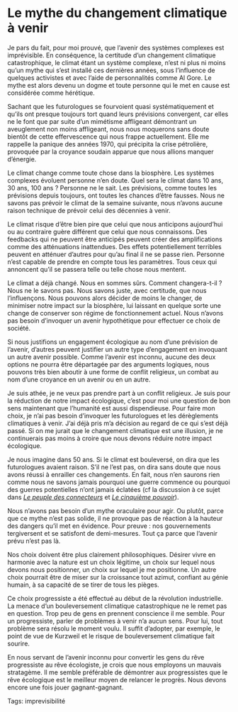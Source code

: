 # Le mythe du changement climatique à venir

Je pars du fait, pour moi prouvé, que l’avenir des systèmes complexes est imprévisible. En conséquence, la certitude d’un changement climatique catastrophique, le climat étant un système complexe, n’est ni plus ni moins qu’un mythe qui s’est installé ces dernières années, sous l’influence de quelques activistes et avec l’aide de personnalités comme Al Gore. Le mythe est alors devenu un dogme et toute personne qui le met en cause est considérée comme hérétique.<span id="more-700"></span>

Sachant que les futurologues se fourvoient quasi systématiquement et qu’ils ont presque toujours tort quand leurs prévisions convergent, car elles ne le font que par suite d’un mimétisme affligeant démontrant un aveuglement non moins affligeant, nous nous moquerons sans doute bientôt de cette effervescence qui nous frappe actuellement. Elle me rappelle la panique des années 1970, qui précipita la crise pétrolière, provoquée par la croyance soudain apparue que nous allions manquer d’énergie.

Le climat change comme toute chose dans la biosphère. Les systèmes complexes évoluent personne n’en doute. Quel sera le climat dans 10 ans, 30 ans, 100 ans ? Personne ne le sait. Les prévisions, comme toutes les prévisions depuis toujours, ont toutes les chances d’être fausses. Nous ne savons pas prévoir le climat de la semaine suivante, nous n’avons aucune raison technique de prévoir celui des décennies à venir.

Le climat risque d’être bien pire que celui que nous anticipons aujourd’hui ou au contraire guère différent que celui que nous connaissons. Des feedbacks qui ne peuvent être anticipés peuvent créer des amplifications comme des atténuations inattendues. Des effets potentiellement terribles peuvent en atténuer d’autres pour qu’au final il ne se passe rien. Personne n’est capable de prendre en compte tous les paramètres. Tous ceux qui annoncent qu’il se passera telle ou telle chose nous mentent.

Le climat a déjà changé. Nous en sommes sûrs. Comment changera-t-il ? Nous ne le savons pas. Nous savons juste, avec certitude, que nous l’influençons. Nous pouvons alors décider de moins le changer, de minimiser notre impact sur la biosphère, lui laissant en quelque sorte une change de conserver son régime de fonctionnement actuel. Nous n’avons pas besoin d’invoquer un avenir hypothétique pour effectuer ce choix de société.

Si nous justifions un engagement écologique au nom d’une prévision de l’avenir, d’autres peuvent justifier un autre type d’engagement en invoquant un autre avenir possible. Comme l’avenir est inconnu, aucune des deux options ne pourra être départagée par des arguments logiques, nous pouvons très bien aboutir à une forme de conflit religieux, un combat au nom d’une croyance en un avenir ou en un autre.

Je suis athée, je ne veux pas prendre part à un conflit religieux. Je suis pour la réduction de notre impact écologique, c’est pour moi une question de bon sens maintenant que l’humanité est aussi dispendieuse. Pour faire mon choix, je n’ai pas besoin d’invoquer les futurologues et les dérèglements climatiques à venir. J’ai déjà pris m’a décision au regard de ce qui s’est déjà passé. Si on me jurait que le changement climatique est une illusion, je ne continuerais pas moins à croire que nous devons réduire notre impact écologique.

Je nous imagine dans 50 ans. Si le climat est bouleversé, on dira que les futurologues avaient raison. S’il ne l’est pas, on dira sans doute que nous avons réussi à enrailler ces changements. En fait, nous n’en saurons rien comme nous ne savons jamais pourquoi une guerre commence ou pourquoi des guerres potentielles n’ont jamais éclatées (cf la discussion à ce sujet dans [*Le peuple des connecteurs*](http://blog.tcrouzet.com/le-peuple-des-connecteurs/) et [*Le cinquième pouvoir*](http://blog.tcrouzet.com/le-cinquieme-pouvoir/)).

Nous n’avons pas besoin d’un mythe oraculaire pour agir. Ou plutôt, parce que ce mythe n’est pas solide, il ne provoque pas de réaction à la hauteur des dangers qu’il met en évidence. Pour preuve : nos gouvernements tergiversent et se satisfont de demi-mesures. Tout ça parce que l’avenir prévu n’est pas là.

Nos choix doivent être plus clairement philosophiques. Désirer vivre en harmonie avec la nature est un choix légitime, un choix sur lequel nous devons nous positionner, un choix sur lequel je me positionne. Un autre choix pourrait être de miser sur la croissance tout azimut, confiant au génie humain, à sa capacité de se tirer de tous les pièges.

Ce choix progressiste a été effectué au début de la révolution industrielle. La menace d’un bouleversement climatique catastrophique ne le remet pas en question. Trop peu de gens en prennent conscience il me semble. Pour un progressiste, parler de problèmes à venir n’a aucun sens. Pour lui, tout problème sera résolu le moment voulu. Il suffit d’adopter, par exemple, le point de vue de Kurzweil et le risque de bouleversement climatique fait sourire.

En nous servant de l’avenir inconnu pour convertir les gens du rêve progressiste au rêve écologiste, je crois que nous employons un mauvais stratagème. Il me semble préférable de démontrer aux progressistes que le rêve écologique est le meilleur moyen de relancer le progrès. Nous devons encore une fois jouer gagnant-gagnant.

Tags: imprevisibilité